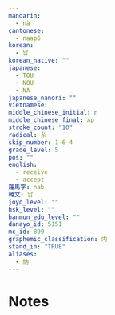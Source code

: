 ```yaml
---
mandarin:
  - nà
cantonese:
  - naap6
korean:
  - 납
korean_native: ""
japanese:
  - TOU
  - NOU
  - NA
japanese_nanori: ""
vietnamese:
middle_chinese_initial: n
middle_chinese_final: ʌp
stroke_count: "10"
radical: 糸
skip_number: 1-6-4
grade_level: 5
pos: ""
english:
  - receive
  - accept
羅馬字: nab
韓文: 납
joyo_level: ""
hsk_level: ""
hanmun_edu_level: ""
danayo_id: 5151
mc_id: 899
graphemic_classification: 内
stand_in: "TRUE"
aliases:
  - 纳
---
```


# Notes
